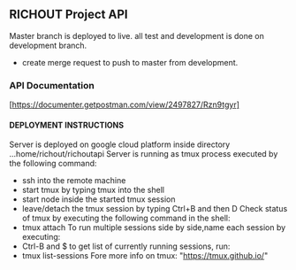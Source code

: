 ## RICHOUT Project API
Master branch is deployed to live. all test and development is done on development branch.
* create merge request to push to master from development.
### API Documentation
[https://documenter.getpostman.com/view/2497827/Rzn9tgyr]

#### DEPLOYMENT INSTRUCTIONS
Server is deployed on google cloud platform inside directory ...home/richout/richoutapi
Server is running as tmux process executed by the following command:
* ssh into the remote machine
* start tmux by typing tmux into the shell
* start node inside the started tmux session
* leave/detach the tmux session by typing Ctrl+B and then D
Check status of tmux by executing the following command in the shell:
* tmux attach
To run multiple sessions side by side,name each session by executing:
* Ctrl-B and $
to get list of currently running sessions, run:
* tmux list-sessions
Fore more info on tmux: "https://tmux.github.io/"

